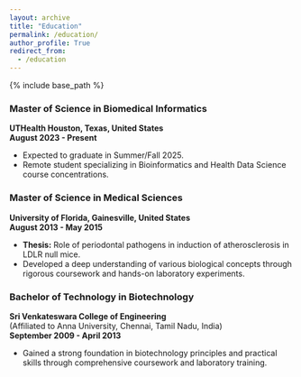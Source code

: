 ```yaml
---
layout: archive
title: "Education"
permalink: /education/
author_profile: True
redirect_from:
  - /education
---
```


{% include base_path %}

### Master of Science in Biomedical Informatics  
**UTHealth Houston, Texas, United States**  
**August 2023 - Present**  

- Expected to graduate in Summer/Fall 2025.  
- Remote student specializing in Bioinformatics and Health Data Science course concentrations.  



### Master of Science in Medical Sciences  
**University of Florida, Gainesville, United States**  
**August 2013 - May 2015**  

- **Thesis:** Role of periodontal pathogens in induction of atherosclerosis in LDLR null mice.  
- Developed a deep understanding of various biological concepts through rigorous coursework and hands-on laboratory experiments.  



### Bachelor of Technology in Biotechnology  
**Sri Venkateswara College of Engineering**  
(Affiliated to Anna University, Chennai, Tamil Nadu, India)  
**September 2009 - April 2013**  

- Gained a strong foundation in biotechnology principles and practical skills through comprehensive coursework and laboratory training.

